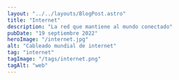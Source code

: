 ```yaml
---
layout: "../../layouts/BlogPost.astro"
title: "Internet"
description: "La red que mantiene al mundo conectado"
pubDate: "19 septiembre 2022"
heroImage: "/internet.jpg"
alt: "Cableado mundial de internet"
tag: "internet"
tagImage: "/tags/internet.png"
tagAlt: "web"
---
```

